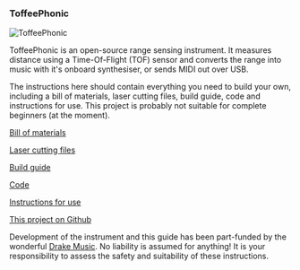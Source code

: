 ### ToffeePhonic

![](https://chrisball.github.io/ToffeePhonic/docs/img/000.jpg "ToffeePhonic")

ToffeePhonic is an open-source range sensing instrument. It measures distance using a Time-Of-Flight (TOF) sensor and converts the range into music with it's onboard synthesiser, or sends MIDI out over USB.

The instructions here should contain everything you need to build your own, including a bill of materials, laser cutting files, build guide, code and instructions for use. This project is probably not suitable for complete beginners (at the moment).

[Bill of materials](docs/BOM.md)

[Laser cutting files](docs/LaserFiles.md)

[Build guide](docs/Build.md)

[Code](docs/Code.md)

[Instructions for use](docs/Instructions.md)

[This project on Github](https://github.com/ChrisBall/ToffeePhonic)

Development of the instrument and this guide has been part-funded by the wonderful [Drake Music](http://www.drakemusic.org/). No liability is assumed for anything! It is your responsibility to assess the safety and suitability of these instructions.

